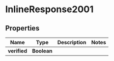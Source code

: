 

# InlineResponse2001


## Properties

Name | Type | Description | Notes
------------ | ------------- | ------------- | -------------
**verified** | **Boolean** |  | 



